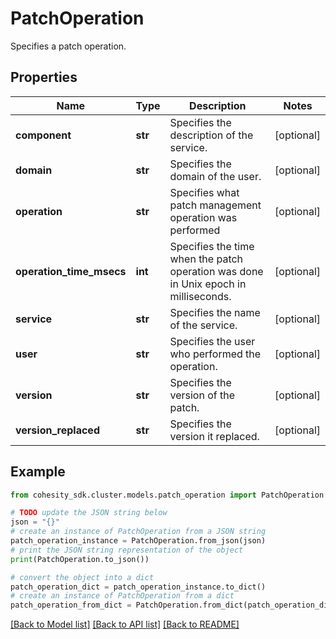 # PatchOperation

Specifies a patch operation.

## Properties

Name | Type | Description | Notes
------------ | ------------- | ------------- | -------------
**component** | **str** | Specifies the description of the service. | [optional] 
**domain** | **str** | Specifies the domain of the user. | [optional] 
**operation** | **str** | Specifies what patch management operation was performed | [optional] 
**operation_time_msecs** | **int** | Specifies the time when the patch operation was done in Unix epoch in milliseconds. | [optional] 
**service** | **str** | Specifies the name of the service. | [optional] 
**user** | **str** | Specifies the user who performed the operation. | [optional] 
**version** | **str** | Specifies the version of the patch. | [optional] 
**version_replaced** | **str** | Specifies the version it replaced. | [optional] 

## Example

```python
from cohesity_sdk.cluster.models.patch_operation import PatchOperation

# TODO update the JSON string below
json = "{}"
# create an instance of PatchOperation from a JSON string
patch_operation_instance = PatchOperation.from_json(json)
# print the JSON string representation of the object
print(PatchOperation.to_json())

# convert the object into a dict
patch_operation_dict = patch_operation_instance.to_dict()
# create an instance of PatchOperation from a dict
patch_operation_from_dict = PatchOperation.from_dict(patch_operation_dict)
```
[[Back to Model list]](../README.md#documentation-for-models) [[Back to API list]](../README.md#documentation-for-api-endpoints) [[Back to README]](../README.md)


